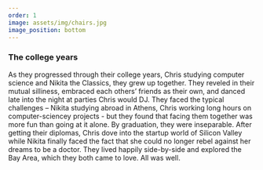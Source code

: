 ```yaml
---
order: 1
image: assets/img/chairs.jpg
image_position: bottom
---
```

### The college years

As they progressed through their college years, Chris studying
computer science and Nikita the Classics, they grew up together.
They reveled in their mutual silliness, embraced each others’
friends as their own, and danced late into the night at parties
Chris would DJ.  They faced the typical challenges – Nikita
studying abroad in Athens, Chris working long hours on
computer-sciencey projects - but they found that facing them
together was more fun than going at it alone. By graduation,
they were inseparable. After getting their diplomas, Chris dove
into the startup world of Silicon Valley while Nikita finally
faced the fact that she could no longer rebel against her dreams
to be a doctor.  They lived happily side-by-side and explored the
Bay Area, which they both came to love.  All was well.
